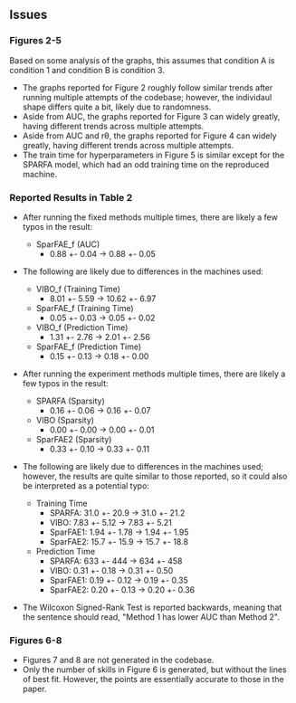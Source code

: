 ## Issues

### Figures 2-5

Based on some analysis of the graphs, this assumes that condition A is condition 1 and condition B is condition 3.

* The graphs reported for Figure 2 roughly follow similar trends after running multiple attempts of the codebase; however, the individaul shape differs quite a bit, likely due to randomness.
* Aside from AUC, the graphs reported for Figure 3 can widely greatly, having different trends across multiple attempts.
* Aside from AUC and rθ, the graphs reported for Figure 4 can widely greatly, having different trends across multiple attempts.
* The train time for hyperparameters in Figure 5 is similar except for the SPARFA model, which had an odd training time on the reproduced machine.

### Reported Results in Table 2

* After running the fixed methods multiple times, there are likely a few typos in the result:
    * SparFAE_f (AUC)
        * 0.88 +- 0.04 -> 0.88 +- 0.05
* The following are likely due to differences in the machines used:
    * VIBO_f (Training Time)
        * 8.01 +- 5.59 -> 10.62 +- 6.97
    * SparFAE_f (Training Time)
        * 0.05 +- 0.03 -> 0.05 +- 0.02
    * VIBO_f (Prediction Time)
        * 1.31 +- 2.76 -> 2.01 +- 2.56
    * SparFAE_f (Prediction Time)
        * 0.15 +- 0.13 -> 0.18 +- 0.00

* After running the experiment methods multiple times, there are likely a few typos in the result:
    * SPARFA (Sparsity)
        * 0.16 +- 0.06 -> 0.16 +- 0.07
    * VIBO (Sparsity)
        * 0.00 +- 0.00 -> 0.00 +- 0.01
    * SparFAE2 (Sparsity)
        * 0.33 +- 0.10 -> 0.33 +- 0.11
* The following are likely due to differences in the machines used; however, the results are quite similar to those reported, so it could also be interpreted as a potential typo:
    * Training Time
        * SPARFA: 31.0 +- 20.9 -> 31.0 +- 21.2
        * VIBO: 7.83 +- 5.12 -> 7.83 +- 5.21
        * SparFAE1: 1.94 +- 1.78 -> 1.94 +- 1.95
        * SparFAE2: 15.7 +- 15.9 -> 15.7 +- 18.8
    * Prediction Time
        * SPARFA: 633 +- 444 -> 634 +- 458
        * VIBO: 0.31 +- 0.18 -> 0.31 +- 0.50
        * SparFAE1: 0.19 +- 0.12 -> 0.19 +- 0.35
        * SparFAE2: 0.20 +- 0.13 -> 0.20 +- 0.36

* The Wilcoxon Signed-Rank Test is reported backwards, meaning that the sentence should read, "Method 1 has lower AUC than Method 2".

### Figures 6-8

* Figures 7 and 8 are not generated in the codebase.
* Only the number of skills in Figure 6 is generated, but without the lines of best fit. However, the points are essentially accurate to those in the paper.

